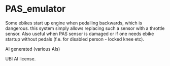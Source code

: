 # PAS_emulator
Some ebikes start up engine when pedalling backwards, which is dangerous. 
this system simply allows replacing such a sensor with a throttle sensor. 
Also useful when PAS sensor is damaged or if one needs ebike startup without pedals (f.e. for disabled person - locked knee etc).

AI generated (various AIs)

UBI AI license. 

